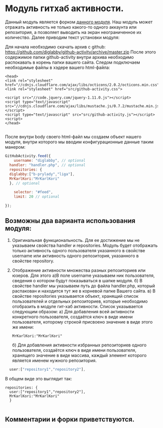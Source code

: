 # Модуль гитхаб активности.


Данный модуль является форком [данного модуля](https://github.com/caseyscarborough/github-activity). Наш модуль может отражать активность не только
какого-то одного аккаунта или репозитория, а позволяет выводить на экран неограниченное их количество. Далее приводим текст установки  модуля: 


Для начала необходимо скачать архив с github: https://github.com/diglabby/github-activity/archive/master.zip После этого содержимое папки github-activity внутри архива необходимо распокавать в корень папки вашего сайта. Следом подключаем необходимые файлы в хэдере вашего html-файла:


```
<head>
<link rel="stylesheet" href="//cdnjs.cloudflare.com/ajax/libs/octicons/2.0.2/octicons.min.css">
<link rel="stylesheet" href="src/github-activity.css">

<script src="//code.jquery.com/jquery-1.11.0.js"></script>
<script type="text/javascript" src="//cdnjs.cloudflare.com/ajax/libs/mustache.js/0.7.2/mustache.min.js"></script>
<script type="text/javascript" src="src/github-activity.js"></script>
<script>
</head>

```
## 
После внутри body своего html-файл мы создаем объект нашего модуля, внутри которого мы вводим конфигурационные данные таким манером:
```js
GitHubActivity.feed({
	username: "diglabby", // optional
  handler: "handler.php", // optional
  repositories: {
  diglabby:["b-prylady","liga"],
  MrKarlKori:"MrKarlKori"
  }, // optional
	
	selector: "#feed",
	limit: 20 // optional
  
});

```
## Возможны два варианта использования модуля:
1) Оригинальная функциональность. Для ее достижение мы не указываем свойства handler и repositories. Модуль будет отображать только активность одного пользователя указанного в свойстве username или активность одного репозитория, указанного в  свойстве repository. 
2) Отображение активности множества разных репозиториев или юзеров. Для этого 
   a)В поле username указываем ник пользователя, сведения о котором будут показываться в шапке модуля. 
   б) В свойстве handler мы указываем путь до файла handler.php, который  распакован и находится тут же в корневой папке Вашего сайта. 
   в) В свойстве repositories указывается объект, хранящий список пользователей и отдельных репозиториев, которые необходимо отобразить в модуле гит-хаб активности. 
   Список указывается следующим образом: 
   а) Для добавления всей активности конкретного пользователя, создаётся ключ в виде имени пользователя, которому строкой присвоено значение в виде этого же имени:
   ```
   MrKarlKori:"MrKarlKori"
   
   ```
   
   
   б) Для добавления активности избранных репозиториев одного пользователя, создаётся ключ в виде имени пользователя, хранящего значение в виде массива, каждый элемент которого является именем нужного репозитория.
```js
  user:["repository1","repository2"],
```
  В общем виде это выглядит так:
```
repositories: {
  user:["repository1","repository2"],
  MrKarlKori:"MrKarlKori"
  }
  
```
   

## Комментарии и форки приветствуются.
